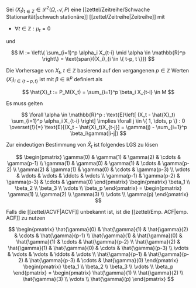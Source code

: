 Sei $(X_t)_{t \in \mathbb{Z}} \in \mathcal{L}^2(\Omega, \mathcal{A}, P)$ eine [[zettel/Zeitreihe/Schwache Stationarität|schwach stationäre]] [[zettel/Zeitreihe|Zeitreihe]] mit
- $\forall t \in \mathbb{Z} : \mu_t = 0$

und

$$
	M := \left\{ \sum_{i=1}^p \alpha_i X_{t-i} \mid \alpha \in \mathbb{R}^p \right\} = \text{span}((X_i)_{i \in \{ t-p, t \}})
$$

Die Vorhersage von $X_t$, $t \in \mathbb{Z}$ basierend auf den vergangenen $p \in \mathbb{Z}$ Werten $(X_i)_{i \in \{ t-p, t \}}$ ist mit $\beta \in \mathbb{R}^p$ definiert als

$$
	\hat{X}_t := P_M(X_t) = \sum_{i=1}^p \beta_i X_{t-i} \in M
$$

Es muss gelten

$$
	\forall \alpha \in \mathbb{R}^p : \text{E}\left[ (X_t - \hat{X}_t) \sum_{i=1}^p \alpha_i X_{t-i} \right] \implies \forall j \in \{ 1, \dots, p \} : 0 \overset{!}{=} \text{E}[(X_t - \hat{X}_t)X_{t-j}] = \gamma(j) - \sum_{i=1}^p \beta_i\gamma(|i-j|)
$$

Zur eindeutigen Bestimmung von $\hat{X}_t$ ist folgendes LGS zu lösen

$$
	\begin{pmatrix}
		\gamma(0) & \gamma(1) & \gamma(2) & \cdots & \gamma(p-1) \\
		\gamma(1) & \gamma(0) & \gamma(1) & \cdots & \gamma(p-2) \\
		\gamma(2) & \gamma(1) & \gamma(0) & \cdots & \gamma(p-3) \\
		\vdots & \vdots & \vdots & \ddots & \vdots \\
		\gamma(p-1) & \gamma(p-2) & \gamma(p-3) & \cdots & \gamma(0)
	\end{pmatrix} \begin{pmatrix}
		\beta_1 \\
		\beta_2 \\
		\beta_3 \\
		\vdots \\
		\beta_p
	\end{pmatrix} = \begin{pmatrix}
		\gamma(1) \\
		\gamma(2) \\
		\gamma(3) \\
		\vdots \\
		\gamma(p)
	\end{pmatrix}
$$

Falls die [[zettel/ACVF|ACVF]] unbekannt ist, ist die [[zettel/Emp. ACF|emp. ACF]] zu nutzen

$$
	\begin{pmatrix}
		\hat{\gamma}(0) & \hat{\gamma}(1) & \hat{\gamma}(2) & \cdots & \hat{\gamma}(p-1) \\
		\hat{\gamma}(1) & \hat{\gamma}(0) & \hat{\gamma}(1) & \cdots & \hat{\gamma}(p-2) \\
		\hat{\gamma}(2) & \hat{\gamma}(1) & \hat{\gamma}(0) & \cdots & \hat{\gamma}(p-3) \\
		\vdots & \vdots & \vdots & \ddots & \vdots \\
		\hat{\gamma}(p-1) & \hat{\gamma}(p-2) & \hat{\gamma}(p-3) & \cdots & \hat{\gamma}(0)
	\end{pmatrix} \begin{pmatrix}
		\beta_1 \\
		\beta_2 \\
		\beta_3 \\
		\vdots \\
		\beta_p
	\end{pmatrix} = \begin{pmatrix}
		\hat{\gamma}(1) \\
		\hat{\gamma}(2) \\
		\hat{\gamma}(3) \\
		\vdots \\
		\hat{\gamma}(p)
	\end{pmatrix}
$$